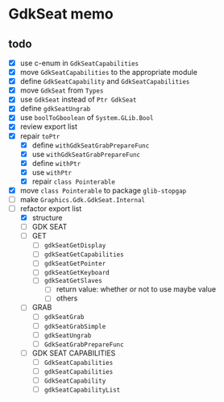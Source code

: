GdkSeat memo
============

todo
----

* [x] use c-enum in `GdkSeatCapabilities`
* [x] move `GdkSeatCapabilities` to the appropriate module
* [x] define `GdkSeatCapability` and `GdkSeatCapabilities`
* [x] move `GdkSeat` from `Types`
* [x] use `GdkSeat` instead of `Ptr GdkSeat`
* [x] define `gdkSeatUngrab`
* [x] use `boolToGboolean` of `System.GLib.Bool`
* [x] review export list
* [x] repair `toPtr`
	+ [x] define `withGdkSeatGrabPrepareFunc`
	+ [x] use `withGdkSeatGrabPrepareFunc`
	+ [x] define `withPtr`
	+ [x] use `withPtr`
	+ [x] repair `class Pointerable`
* [x] move `class Pointerable` to package `glib-stopgap`
* [ ] make `Graphics.Gdk.GdkSeat.Internal`
* [ ] refactor export list
	+ [x] structure
	+ [ ] GDK SEAT
	+ [ ] GET
		- [ ] `gdkSeatGetDisplay`
		- [ ] `gdkSeatGetCapabilities`
		- [ ] `gdkSeatGetPointer`
		- [ ] `gdkSeatGetKeyboard`
		- [ ] `gdkSeatGetSlaves`
			* [ ] return value: whether or not to use maybe value
			* [ ] others
	+ [ ] GRAB
		- [ ] `gdkSeatGrab`
		- [ ] `gdkSeatGrabSimple`
		- [ ] `gdkSeatUngrab`
		- [ ] `GdkSeatGrabPrepareFunc`
	+ [ ] GDK SEAT CAPABILITIES
		- [ ] `GdkSeatCapabilities`
		- [ ] `gdkSeatCapabilities`
		- [ ] `GdkSeatCapability`
		- [ ] `gdkSeatCapabilityList`
